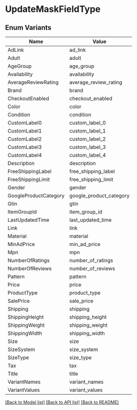 # UpdateMaskFieldType

## Enum Variants

| Name | Value |
|---- | -----|
| AdLink | ad_link |
| Adult | adult |
| AgeGroup | age_group |
| Availability | availability |
| AverageReviewRating | average_review_rating |
| Brand | brand |
| CheckoutEnabled | checkout_enabled |
| Color | color |
| Condition | condition |
| CustomLabel0 | custom_label_0 |
| CustomLabel1 | custom_label_1 |
| CustomLabel2 | custom_label_2 |
| CustomLabel3 | custom_label_3 |
| CustomLabel4 | custom_label_4 |
| Description | description |
| FreeShippingLabel | free_shipping_label |
| FreeShippingLimit | free_shipping_limit |
| Gender | gender |
| GoogleProductCategory | google_product_category |
| Gtin | gtin |
| ItemGroupId | item_group_id |
| LastUpdatedTime | last_updated_time |
| Link | link |
| Material | material |
| MinAdPrice | min_ad_price |
| Mpn | mpn |
| NumberOfRatings | number_of_ratings |
| NumberOfReviews | number_of_reviews |
| Pattern | pattern |
| Price | price |
| ProductType | product_type |
| SalePrice | sale_price |
| Shipping | shipping |
| ShippingHeight | shipping_height |
| ShippingWeight | shipping_weight |
| ShippingWidth | shipping_width |
| Size | size |
| SizeSystem | size_system |
| SizeType | size_type |
| Tax | tax |
| Title | title |
| VariantNames | variant_names |
| VariantValues | variant_values |


[[Back to Model list]](../README.md#documentation-for-models) [[Back to API list]](../README.md#documentation-for-api-endpoints) [[Back to README]](../README.md)


